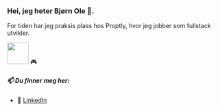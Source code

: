 ### Hei, jeg heter Bjørn Ole 👋. 

For tiden har jeg praksis plass hos Proptly, hvor jeg jobber som fullstack utvikler. 

<a href="#"><img height="50px" width="50px" src="https://images-wixmp-ed30a86b8c4ca887773594c2.wixmp.com/f/214e7684-886d-423f-a289-ab453d379ea8/da2dngv-dcfc04b7-cd88-4c93-8c59-d93ede105cfe.png?token=eyJ0eXAiOiJKV1QiLCJhbGciOiJIUzI1NiJ9.eyJzdWIiOiJ1cm46YXBwOjdlMGQxODg5ODIyNjQzNzNhNWYwZDQxNWVhMGQyNmUwIiwiaXNzIjoidXJuOmFwcDo3ZTBkMTg4OTgyMjY0MzczYTVmMGQ0MTVlYTBkMjZlMCIsIm9iaiI6W1t7InBhdGgiOiJcL2ZcLzIxNGU3Njg0LTg4NmQtNDIzZi1hMjg5LWFiNDUzZDM3OWVhOFwvZGEyZG5ndi1kY2ZjMDRiNy1jZDg4LTRjOTMtOGM1OS1kOTNlZGUxMDVjZmUucG5nIn1dXSwiYXVkIjpbInVybjpzZXJ2aWNlOmZpbGUuZG93bmxvYWQiXX0.WrX6WqMuIOlvBldDXKZQf4iBu6nTR4ye4RUxCPyCyW4" /></a> 🎮

##### 📫 Du finner meg her:
* 🤵 <a href="https://www.linkedin.com/in/bj%C3%B8rn-ole-goa-81b83b212//">LinkedIn</a>
